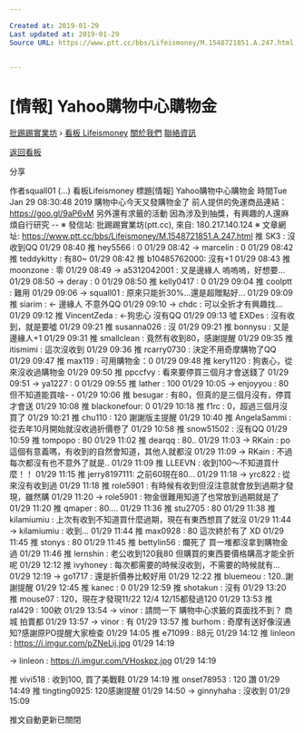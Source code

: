 ```yaml
---

Created at: 2019-01-29
Last updated at: 2019-01-29
Source URL: https://www.ptt.cc/bbs/Lifeismoney/M.1548721851.A.247.html


---
```


# [情報] Yahoo購物中心購物金


[批踢踢實業坊](https://www.ptt.cc/bbs/) › [看板 Lifeismoney](https://www.ptt.cc/bbs/Lifeismoney/index.html) [關於我們](https://www.ptt.cc/about.html) [聯絡資訊](https://www.ptt.cc/contact.html)

[返回看板](https://www.ptt.cc/bbs/Lifeismoney/index.html)

分享

作者squall01 (...)
看板Lifeismoney
標題\[情報\] Yahoo購物中心購物金
時間Tue Jan 29 08:30:48 2019
購物中心今天又發購物金了 前人提供的免運商品連結： <https://goo.gl/9aP6vM> 另外還有求籤的活動 因為涉及到抽獎，有興趣的人還麻煩自行研究 -- ※ 發信站: 批踢踢實業坊(ptt.cc), 來自: 180.217.140.124 ※ 文章網址: <https://www.ptt.cc/bbs/Lifeismoney/M.1548721851.A.247.html>
推 SK3 : 沒收到QQ 01/29 08:40
推 hey5566 : 0 01/29 08:42
→ marcelin : 0 01/29 08:42
推 teddykitty : 有80~ 01/29 08:42
推 b10485762000: 沒有+1 01/29 08:43
推 moonzone : 零 01/29 08:49
→ a5312042001 : 又是邊緣人 嗚嗚嗚，好想要… 01/29 08:50
→ deray : 0 01/29 08:50
推 kelly0417 : 0 01/29 09:04
推 coolptt : 難用 01/29 09:06
→ squall01 : 原來只能折30%...還是超贈點好... 01/29 09:09
推 siarim : ← 邊緣人 不意外QQ 01/29 09:10
→ chdc : 可以全折才有興趣找… 01/29 09:12
推 VincentZeda : ←狗忠心 沒有QQ 01/29 09:13
噓 EXDes : 沒有收到，就是要噓 01/29 09:21
推 susanna026 : 沒 01/29 09:21
推 bonnysu : 又是邊緣人+1 01/29 09:31
推 smallclean : 竟然有收到80，感謝提醒 01/29 09:35
推 itismimi : 這次沒收到 01/29 09:36
推 rcarry0730 : 決定不用奇摩購物了QQ 01/29 09:47
推 max119 : 可用購物金：0 01/29 09:48
推 kery1120 : 狗衷心，從來沒收過購物金 01/29 09:50
推 ppccfvy : 看來要停買三個月才會送錢了 01/29 09:51
→ ya1227 : 0 01/29 09:55
推 lather : 100 01/29 10:05
→ enjoyyou : 80 但不知道能買啥- - 01/29 10:06
推 besugar : 有80，但真的是三個月沒有，停買才會送 01/29 10:08
推 blackonefour: 0 01/29 10:18
推 f1rc : 0，超過三個月沒買了 01/29 10:21
推 chu110 : 120 謝謝版主提醒 01/29 10:40
推 AngelaSammi : 從去年10月開始就沒收過折價卷了 01/29 10:58
推 snow51502 : 沒有QQ 01/29 10:59
推 tompopo : 80 01/29 11:02
推 dearqq : 80.. 01/29 11:03
→ RKain : po這個有意義嗎，有收到的自然會知道，其他人就都沒 01/29 11:09
→ RKain : 不過每次都沒有也不意外了就是.. 01/29 11:09
推 LLEEVN : 收到100～不知道買什麼！！ 01/29 11:15
推 jerry8197111: 之前60現在80... 01/29 11:18
→ yrc822 : 從來沒有收到過 01/29 11:18
推 role5901 : 有時候有收到但沒注意就會放到過期才發現，雖然購 01/29 11:20
→ role5901 : 物金很難用知道了也常放到過期就是了 01/29 11:20
推 qmaper : 80.... 01/29 11:36
推 stu2705 : 80 01/29 11:38
推 kilamiumiu : 上次有收到不知道買什麼過期，現在有東西想買了就沒 01/29 11:44
→ kilamiumiu : 收到... 01/29 11:44
推 max0928 : 80 這次終於有了 XD 01/29 11:45
推 stonys : 80 01/29 11:45
推 bettylin56 : 爛死了 買一堆都沒拿到購物金過 01/29 11:46
推 lernshin : 老公收到120我80 但購買的東西要價格購高才能全折呢 01/29 12:12
推 ivyhoney : 每次都需要的時候沒收到，不需要的時候就有… 01/29 12:19
→ go1717 : 還是折價券比較好用 01/29 12:22
推 bluemeou : 120..謝謝提醒 01/29 12:45
推 kanec : 0 01/29 12:59
推 shotakun : 沒有 01/29 13:20
推 mouse07 : 120，現在才發現11/22 12/4 12/15都發過120 01/29 13:53
推 ral429 : 100欸 01/29 13:54
→ vinor : 請問一下 購物中心求籤的頁面找不到？ 商城 拍賣都 01/29 13:57
→ vinor : 有 01/29 13:57
推 burhom : 奇摩有送好像沒通知?感謝原PO提醒大家檢查 01/29 14:05
推 e71099 : 88元 01/29 14:12
推 linleon : <https://i.imgur.com/pZNeLij.jpg> 01/29 14:19

→ linleon : <https://i.imgur.com/VHoskpz.jpg> 01/29 14:19

推 vivi518 : 收到100, 買了美戰鞋 01/29 14:19
推 onset78953 : 120 讚 01/29 14:49
推 tingting0925: 120感謝提醒 01/29 14:50
→ ginnyhaha : 沒收到 01/29 15:09

推文自動更新已關閉

